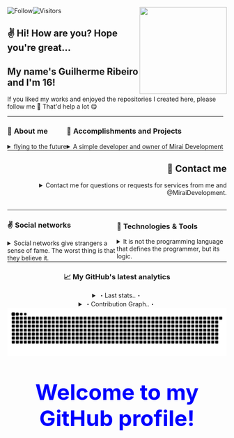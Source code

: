 <p align="right">
    <div align="center">
        <a href="https://github.com/guihrib?tab=followers">
            <img align="left" alt="Follow" src="https://img.shields.io/github/followers/guihrib?style=flat-square&amp;logo=github&amp;label=Followers&amp;color=1c6cbf">
            <img align="left" alt="Visitors" src="https://komarev.com/ghpvc/?username=guihrib&style=&label=Profile+Views&style=flat-square&amp;color=1c6cbf">
        </a>
    </div>
    <img align="right" src="https://user-images.githubusercontent.com/61317250/162618961-50045ff9-5658-4f8c-a247-a4c366ec066a.png" style="width:200px; height:200px; border: 50px; max-width:100%;">
</p><br>


## ✌ Hi! How are you? Hope you're great...
## My name's Guilherme Ribeiro and I'm 16!
If you liked my works and enjoyed the repositories I created here, please follow me 🌟 That'd help a lot 😋

<table>
  <tr>
    <td style="padding: 0; width=50%">
<h3>🤔 About me</h3>
<details>
<summary><underline>flying to the future</underline></summary>
    <br>
frontend, backend developer at 2y<br>
student at the technical college in t.i<br>
brazilian, programmer, javascript student/enthusiast<br>
javascript, nodejs, css and firebase is my tools</p>
    </details>
</td>
      <td style="padding: 0; width=50%">
          <h3>🌠 Accomplishments and Projects</h3>
    <details>
    <summary><underline>A simple developer and owner of Mirai Development</underline></summary>
        <blockquote>Owner and Developer of <a href="https://github.com/MiraiDevelopment">@MiraiDevelopment</a></blockquote>
        <blockquote>Developer of <a href="https://github.com/MiraiDevelopment/aoi.fb">aoi.fb</a></blockquote>
        <blockquote>Developer of <a href="https://github.com/MiraiDevelopment/quizapi-web">Quiz API</a></blockquote>
        <blockquote>Supporter and Blogger in <a href="https://hcode.com.br">Hcode</a> for 2 months (status: not current)</blockquote>
        <blockquote>Deliverer of food and products in <a href="https://www.fastwolf.com.br/">Fast Wolf</a> for 4 months (status: not current)</blockquote>
</details>
</td>
  </tr>
</table>
<div align="right">
   <h2>👤 Contact me</h2>
    <details>
    <summary><underline>Contact me for questions or requests for services from me and @MiraiDevelopment.</underline></summary>
        <p align="center">
    <a href="https://www.linkedin.com/in/guilhermedsribeiro/">
        <img alt="My Linkedin" src="https://img.shields.io/static/v1?style=flat-square&logo=linkedin&label=Linkedin&message=guilhermedsribeiro&color=1c6cbf">
    </a>
    <a href="mailto:services.miraidevelopment@gmail.com">
        <img alt="Mirai Development Email" src="https://img.shields.io/static/v1?style=flat-square&logo=gmail&label=Gmail&message=services.miraidevelopment@gmail.com&color=1c6cbf">
    </a>
    <a href="mailto:gr.miraidevelopment@gmail.com">
        <img alt="My Gmail" src="https://img.shields.io/static/v1?style=flat-square&logo=gmail&label=Gmail&message=gr.miraidevelopment@gmail.com&color=1c6cbf">
    </a>
</p>
        </details>
</div>

<br>
<table>
  <tr>
    <td style="padding: 0; width=50%">
    <h3>✌ Social networks</h3>
    <details>
    <summary><underline>Social networks give strangers a sense of fame. The worst thing is that they believe it.</underline></summary>
        <p align="center">
    <a href="https://discord.com/users/424931675009712128">
        <img alt="Discord" src="https://img.shields.io/badge/'gr%230622-%237289DA.svg?style=for-the-badge&logo=discord&logoColor=white"/>
    </a>
    <a href="https://www.twitch.tv/gr_rib">
        <img alt="Twitch" src="https://img.shields.io/badge/gr_rib-%239146FF.svg?style=for-the-badge&logo=Twitch&logoColor=white"/>
    </a>
</p>
    </details>
</td>
      <td style="padding: 0; width=50%">
    <h3>📑 Technologies & Tools</h3>
    <details>
    <summary><underline>It is not the programming language that defines the programmer, but its logic.</underline></summary>
    <p align="center">
        <img alt="HTML5" src="https://img.shields.io/badge/html5-%23E34F26.svg?style=for-the-badge&logo=html5&logoColor=white"/>
        <img alt="CSS3" src="https://img.shields.io/badge/css3-%231572B6.svg?style=for-the-badge&logo=css3&logoColor=white"/>
        <img alt="JavaScript" src="https://img.shields.io/badge/javascript-%23323330.svg?style=for-the-badge&logo=javascript&logoColor=%23F7DF1E"/>
        <img alt="TypeScript" src="https://img.shields.io/badge/typescript-%23007ACC.svg?style=for-the-badge&logo=typescript&logoColor=white"/>
        <img alt="NodeJS" src="https://img.shields.io/badge/node.js-%2343853D.svg?style=for-the-badge&logo=node-dot-js&logoColor=white"/>
        <img alt="DiscordJS" src="https://user-images.githubusercontent.com/61317250/156426329-ae039411-9253-420c-aaf5-8a62bf7efab4.png"/>
        <img alt="Markdown" src="https://img.shields.io/badge/markdown-%23000000.svg?style=for-the-badge&logo=markdown&logoColor=white"/>
        <img alt="Express.js" src="https://img.shields.io/badge/express.js-%23404d59.svg?style=for-the-badge&logo=express&logoColor=%2361DAFB"/>
        <img alt="SASS" src="https://img.shields.io/badge/SASS-hotpink.svg?style=for-the-badge&logo=SASS&logoColor=white"/>
        <img alt="Figma" src="https://img.shields.io/badge/figma-%23F24E1E.svg?style=for-the-badge&logo=figma&logoColor=white"/>
        <img alt="Visual Studio Code" src="https://img.shields.io/badge/VisualStudioCode-0078d7.svg?style=for-the-badge&logo=visual-studio-code&logoColor=white"/>
        <img alt="Repl.it" src="https://img.shields.io/badge/Repl.it-%230D101E.svg?style=for-the-badge&logo=Repl.it&logoColor=white"/>
        <img alt="Git" src="https://img.shields.io/badge/git-%23F05033.svg?style=for-the-badge&logo=git&logoColor=white"/>
        <img alt="GitHub" src="https://img.shields.io/badge/github-%23121011.svg?style=for-the-badge&logo=github&logoColor=white"/>
        <img alt="Stack Overflow" src="https://img.shields.io/badge/-Stackoverflow-FE7A16?style=for-the-badge&logo=stack-overflow&logoColor=white"/>
        <img alt="Heroku" src="https://img.shields.io/badge/heroku-%23430098.svg?style=for-the-badge&logo=heroku&logoColor=white"/>
        <img alt="Glitch" src="https://img.shields.io/badge/glitch-%233333FF.svg?style=for-the-badge&logo=glitch&logoColor=white"/>
        <img alt="Firebase" src="https://img.shields.io/badge/firebase-%23039BE5.svg?style=for-the-badge&logo=firebase"/>
        <img alt="Windows 10" src="https://img.shields.io/badge/Windows-0078D6?style=for-the-badge&logo=windows&logoColor=white" />
    </p>
    </details>
</td>
  </tr>
</table>

<div align="center">
    <h3>📈 My GitHub's latest analytics</h3>
<details>
    <summary><underline>・Last stats..・</undedrline></summary>
<a href="https://github.com/guihrib">
<table>
  <tr>
    <td style="padding: 0; width=50%">
        <img src="https://github-readme-stats.vercel.app/api/?username=guihrib&show_icons=true&title_color=1c6cbf&text_color=246af9&bg_color=00000000&hide_border=true&icon_color=1c6cbf&hide_title=true&count_private=true"/>
    </td>
      <td style="padding: 0; width=50%">
        <img src="https://github-readme-stats.vercel.app/api/top-langs/?username=guihrib&show_icons=true&title_color=1c6cbf&text_color=246af9&bg_color=00000000&hide_border=true&icon_color=00000000&count_private=true"/>
    </td>
  </tr>
</table>
</a>
</details>
    <details>
    <summary><underline>・Contribution Graph..・</undedrline></summary>
    <a href="https://github.com/guihrib">
    <img src="https://activity-graph.herokuapp.com/graph?username=guihrib&custom_title=Contribution%20Graph%20(GR)&bg_color=00000000&area_color=1c6cbf&color=246af9&line=1c6cbf&point=1c6cbf&area=true&hide_border=true"
     </a>
</div>
<div align="center">
  <a href="https://github.com/guihrib/">
    <img alt="Snake Commit" src="https://github.com/guihrib/guihrib/blob/output/github-contribution-grid-snake.svg" />
  </a>
</div>

<div align="center">
    <b><p style="color: blue; font-size: 50px;">Welcome to my GitHub profile!  </p></b>
<div>
